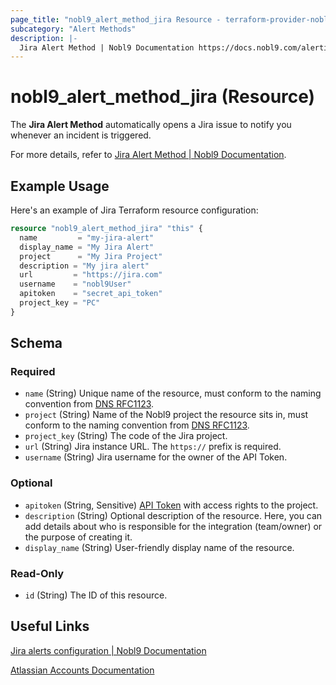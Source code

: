 ```yaml
---
page_title: "nobl9_alert_method_jira Resource - terraform-provider-nobl9"
subcategory: "Alert Methods"
description: |-
  Jira Alert Method | Nobl9 Documentation https://docs.nobl9.com/alerting/alert-methods/jira
---
```


# nobl9_alert_method_jira (Resource)

The **Jira Alert Method** automatically opens a Jira issue to notify you whenever an incident is triggered.

For more details, refer to [Jira Alert Method | Nobl9 Documentation](https://docs.nobl9.com/alerting/alert-methods/jira).

## Example Usage

Here's an example of Jira Terraform resource configuration:

```terraform
resource "nobl9_alert_method_jira" "this" {
  name         = "my-jira-alert"
  display_name = "My Jira Alert"
  project      = "My Jira Project"
  description = "My jira alert"
  url		  = "https://jira.com"
  username    = "nobl9User"
  apitoken    = "secret_api_token"
  project_key = "PC"
}
```

<!-- schema generated by tfplugindocs -->
## Schema

### Required

- `name` (String) Unique name of the resource, must conform to the naming convention from [DNS RFC1123](https://kubernetes.io/docs/concepts/overview/working-with-objects/names/#names).
- `project` (String) Name of the Nobl9 project the resource sits in, must conform to the naming convention from [DNS RFC1123](https://kubernetes.io/docs/concepts/overview/working-with-objects/names/#names).
- `project_key` (String) The code of the Jira project.
- `url` (String) Jira instance URL. The `https://` prefix is required.
- `username` (String) Jira username for the owner of the API Token.

### Optional

- `apitoken` (String, Sensitive) [API Token](https://support.atlassian.com/atlassian-account/docs/manage-api-tokens-for-your-atlassian-account/) with access rights to the project.
- `description` (String) Optional description of the resource. Here, you can add details about who is responsible for the integration (team/owner) or the purpose of creating it.
- `display_name` (String) User-friendly display name of the resource.

### Read-Only

- `id` (String) The ID of this resource.

## Useful Links

[Jira alerts configuration | Nobl9 Documentation](https://docs.nobl9.com/alerting/alert-methods/jira/)

[Atlassian Accounts Documentation](https://support.atlassian.com/atlassian-account/docs/manage-api-tokens-for-your-atlassian-account/)